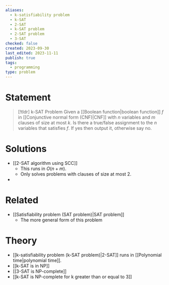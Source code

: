 ```yaml
---
aliases:
  - k-satisfiability problem
  - k-SAT
  - 2-SAT
  - k-SAT problem
  - 2-SAT problem
  - 3-SAT
checked: false
created: 2023-09-30
last_edited: 2023-11-11
publish: true
tags:
  - programming
type: problem
---
```

# Statement

>[!tldr] k-SAT Problem
>Given a [[Boolean function|boolean function]] $f$ in [[Conjunctive normal form (CNF)|CNF]] with $n$ variables and $m$ clauses of size at most $k$. Is there a true/false assignment to the $n$ variables that satisfies $f$. If yes then output it, otherwise say no.

# Solutions
 - [[2-SAT algorithm using SCC]]
	 - This runs in $O(n + m)$.
	 - Only solves problems with clauses of size at most 2.
-

# Related
- [[Satisfiability problem (SAT problem)|SAT problem]]
	- The more general form of this problem

# Theory
- [[k-satisfiability problem (k-SAT problem)|2-SAT]] runs in [[Polynomial time|polynomial time]].
- [[k-SAT is in NP]]
- [[3-SAT is NP-complete]]
- [[k-SAT is NP-complete for k greater than or equal to 3]]
